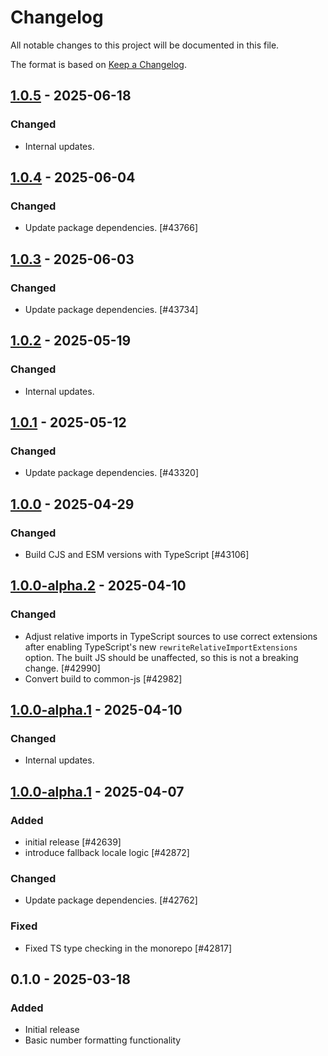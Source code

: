 # Changelog

All notable changes to this project will be documented in this file.

The format is based on [Keep a Changelog](https://keepachangelog.com/en/1.0.0/).

## [1.0.5] - 2025-06-18
### Changed
- Internal updates.

## [1.0.4] - 2025-06-04
### Changed
- Update package dependencies. [#43766]

## [1.0.3] - 2025-06-03
### Changed
- Update package dependencies. [#43734]

## [1.0.2] - 2025-05-19
### Changed
- Internal updates.

## [1.0.1] - 2025-05-12
### Changed
- Update package dependencies. [#43320]

## [1.0.0] - 2025-04-29
### Changed
- Build CJS and ESM versions with TypeScript [#43106]

## [1.0.0-alpha.2] - 2025-04-10
### Changed
- Adjust relative imports in TypeScript sources to use correct extensions after enabling TypeScript's new `rewriteRelativeImportExtensions` option. The built JS should be unaffected, so this is not a breaking change. [#42990]
- Convert build to common-js [#42982]

## [1.0.0-alpha.1] - 2025-04-10
### Changed
- Internal updates.

## [1.0.0-alpha.1] - 2025-04-07
### Added
- initial release [#42639]
- introduce fallback locale logic [#42872]

### Changed
- Update package dependencies. [#42762]

### Fixed
- Fixed TS type checking in the monorepo [#42817]

## 0.1.0 - 2025-03-18
### Added
- Initial release
- Basic number formatting functionality

[1.0.5]: https://github.com/Automattic/number-formatters/compare/1.0.4...1.0.5
[1.0.4]: https://github.com/Automattic/number-formatters/compare/1.0.3...1.0.4
[1.0.3]: https://github.com/Automattic/number-formatters/compare/1.0.2...1.0.3
[1.0.2]: https://github.com/Automattic/number-formatters/compare/1.0.1...1.0.2
[1.0.1]: https://github.com/Automattic/number-formatters/compare/1.0.0...1.0.1
[1.0.0]: https://github.com/Automattic/number-formatters/compare/1.0.0-alpha.2...1.0.0
[1.0.0-alpha.2]: https://github.com/Automattic/number-formatters/compare/1.0.0-alpha.1...1.0.0-alpha.2
[1.0.0-alpha.1]: https://github.com/Automattic/number-formatters/compare/0.1.0...1.0.0-alpha.1

